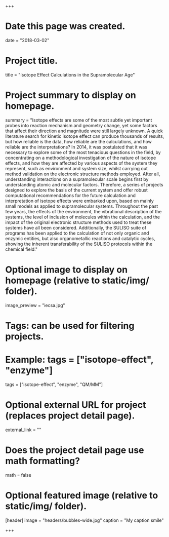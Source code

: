 
+++

# Date this page was created.

date = "2018-03-02"

# Project title.

title = "Isotope Effect Calculations in the Supramolecular Age"
# Project summary to display on homepage.
summary = "Isotope effects are some of the most subtle yet important probes into reaction mechanism and geometry change, yet some factors that affect their direction and magnitude were still largely unknown. A quick literature search for kinetic isotope effect can produce thousands of results, but how reliable is the data, how reliable are the calculations, and how reliable are the interpretations?
In 2014, it was postulated that it was necessary to explore some of the most tenacious questions in the field, by concentrating on a methodological investigation of the nature of isotope effects, and how they are affected by various aspects of the system they represent, such as environment and system size, whilst carrying out method validation on the electronic structure methods employed. After all, understanding interactions on a supramolecular scale begins first by understanding atomic and molecular factors.
Therefore, a series of projects designed to explore the basis of the current system and offer robust computational recommendations for the future calculation and interpretation of isotope effects were embarked upon, based on mainly small models as applied to supramolecular systems. Throughout the past few years, the effects of the environment, the vibrational description of the systems, the level of inclusion of molecules within the calculation, and the impact of the original electronic structure methods used to treat these systems have all been considered.
Additionally, the SULISO suite of programs has been applied to the calculation of not only organic and enzymic entities, but also organometallic reactions and catalytic cycles, showing the inherent transferability of the SULISO protocols within the chemical field."

# Optional image to display on homepage (relative to static/img/ folder).

image_preview = "iecsa.jpg"
# Tags: can be used for filtering projects.
# Example: tags = ["isotope-effect", "enzyme"]

tags = ["isotope-effect", "enzyme", "QM/MM"]

# Optional external URL for project (replaces project detail page).

external_link = ""

# Does the project detail page use math formatting?

math = false
# Optional featured image (relative to static/img/ folder).

[header] image = "headers/bubbles-wide.jpg" caption = "My caption smile"

+++
